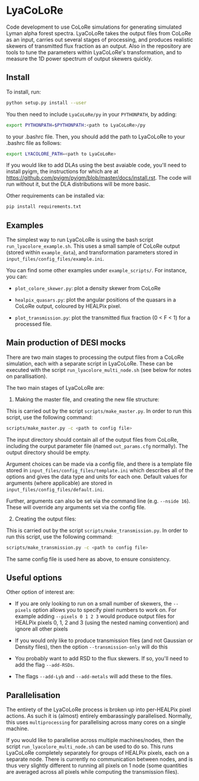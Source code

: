 # LyaCoLoRe
Code development to use CoLoRe simulations for generating simulated Lyman alpha forest spectra.
LyaCoLoRe takes the output files from CoLoRe as an input, carries out several stages of processing, and produces realistic skewers of transmitted flux fraction as an output.
Also in the repository are tools to tune the parameters within LyaCoLoRe's transformation, and to measure the 1D power spectrum of output skewers quickly.

## Install
To install, run:
```bash
python setup.py install --user
```

You then need to include `LyaCoLoRe/py` in your `PYTHONPATH`, by adding:
```bash
export PYTHONPATH=$PYTHONPATH:<path to LyaCoLoRe>/py
```
to your .bashrc file. Then, you should add the path to LyaCoLoRe to your .bashrc file as follows:
```bash
export LYACOLORE_PATH=<path to LyaCoLoRe>
```

If you would like to add DLAs using the best avaiable code, you'll need to install pyigm, the instructions for which are at https://github.com/pyigm/pyigm/blob/master/docs/install.rst. The code will run without it, but the DLA distributions will be more basic.

Other requirements can be installed via:
```bash
pip install requirements.txt
```

## Examples
The simplest way to run LyaCoLoRe is using the bash script `run_lyacolore_example.sh`. This uses a small sample of CoLoRe output (stored within `example_data`), and transformation parameters stored in `input_files/config_files/example.ini`.

You can find some other examples under `example_scripts/`. For instance, you can:

*   `plot_colore_skewer.py`: plot a density skewer from CoLoRe

*   `healpix_quasars.py`: plot the angular positions of the quasars in a CoLoRe output,
    coloured by HEALPix pixel.

*   `plot_transmission.py`: plot the transmitted flux fraction (0 < F < 1) for a processed file.


## Main production of DESI mocks

There are two main stages to processing the output files from a CoLoRe simulation, each with a separate script in LyaCoLoRe. These can be executed with the script `run_lyacolore_multi_node.sh` (see below for notes on parallisation).

The two main stages of LyaCoLoRe are:

1. Making the master file, and creating the new file structure:

This is carried out by the script `scripts/make_master.py`. In order to run this script, use the following command:
```bash
scripts/make_master.py -c <path to config file>
```

The input directory should contain all of the output files from CoLoRe, including
the ourput parameter file (named `out_params.cfg` normally). The output directory should be empty.

Argument choices can be made via a config file, and there is a template file stored in `input_files/config_files/template.ini` which describes all of the options and gives the data type and units for each one. Default values for arguments (where applicable) are stored in `input_files/config_files/default.ini`.

Further, arguments can also be set via the command line (e.g. `--nside 16`). These will override any arguments set via the config file.

2. Creating the output files:

This is carried out by the script `scripts/make_transmission.py`.
In order to run this script, use the following command:
```bash
scripts/make_transmission.py -c <path to config file>
```

The same config file is used here as above, to ensure consistency.

## Useful options

Other option of interest are:

*   If you are only looking to run on a small number of skewers, the `--pixels` option
allows you to specify pixel numbers to work on. For example adding `--pixels 0 1 2 3`
would produce output files for HEALPix pixels 0, 1, 2 and 3 (using the nested naming convention) and ignore all other pixels

*   If you would only like to produce transmission files (and not Gaussian or Density files), then the option `--transmission-only` will do this

*   You probably want to add RSD to the flux skewers. If so, you'll need to add the
flag `--add-RSDs`.

*   The flags `--add-Lyb` and `--add-metals` will add these to the files.

## Parallelisation

The entirety of the LyaCoLoRe process is broken up into per-HEALPix pixel actions. As such it is (almost) entirely embarassingly parallelised. Normally, this uses `multiprocessing` for parallelising across many cores on a single machine.

If you would like to parallelise across multiple machines/nodes, then the script `run_lyacolore_multi_node.sh` can be used to do so. This runs LyaCoLoRe completely separately for groups of HEALPix pixels, each on a separate node. There is currently no communication between nodes, and is thus very slightly different to running all pixels on 1 node (some quantities are averaged across all pixels while computing the transmission files).
